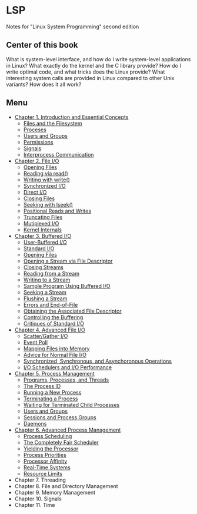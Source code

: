 # LSP
Notes for "Linux System Programming" second edition
## Center of this book
What is system-level interface, and how do I write system-level applications in Linux? What exactly do the kernel and the C library provide? How do I write optimal code, and what tricks does the Linux provide? What interesting system calls are provided in Linux compared to other Unix variants? How does it all work?
## Menu
- [Chapter 1. Introduction and Essential Concepts](content/01.md)
  - [Files and the Filesystem](content/01.md#files-and-the-filesystem)
  - [Proceses](content/01.md#proceses)
  - [Users and Groups](content/01.md#users-and-groups)
  - [Permissions](content/01.md#permissions)
  - [Signals](content/01.md#signals)
  - [Interprocess Communication](content/01.md#interprocess-communication)
- [Chapter 2. File I/O](content/02.md)
  - [Opening Files](content/02.md#opening-files)
  - [Reading via read()](content/02.md#reading-via-read)
  - [Writing with write()](content/02.md#writing-with-write)
  - [Synchronized I/O](content/02.md#synchronized-io)
  - [Direct I/O](content/02.md#direct-io)
  - [Closing Files](content/02.md#closing-files)
  - [Seeking with lseek()](content/02.md#seeking-with-lseek)
  - [Positional Reads and Writes](content/02.md#positional-reads-and-writes)
  - [Truncating Files](content/02.md#truncating-files)
  - [Mutiplexed I/O](content/02.md#mutiplexed-io)
  - [Kernel Internals](content/02.md#kernel-internals)
- [Chapter 3. Buffered I/O](content/03.md)
  - [User-Buffered I/O](content/03.md#user-buffered-io)
  - [Standard I/O](content/03.md#standard-io)
  - [Opening Files](content/03.md#opening-files)
  - [Opening a Stream via File Descriptor](content/03.md#opening-a-stream-via-file-descriptor)
  - [Closing Streams](content/03.md#closing-streams)
  - [Reading from a Stream](content/03.md#reading-from-a-stream)
  - [Writing to a Stream](content/03.md#writing-to-a-stream)
  - [Sample Program Using Buffered I/O](content/03.md#sample-program-using-buffered-io)
  - [Seeking a Stream](content/03.md#seeking-a-stream)
  - [Flushing a Stream](content/03.md#flushing-a-stream)
  - [Errors and End-of-File](content/03.md#errors-and-end-of-file)
  - [Obtaining the Associated File Descriptor](content/03.md#obtaining-the-associated-file-descriptor)
  - [Controlling the Buffering](content/03.md#controlling-the-buffering)
  - [Critiques of Standard I/O](content/03.md#critiques-of-standard-io)
- [Chapter 4. Advanced File I/O](content/04.md)
  - [Scatter/Gather I/O](content/04.md#scattergather-io)
  - [Event Poll](content/04.md#event-poll)
  - [Mapping Files into Memory](content/04.md#mapping-files-into-memory)
  - [Advice for Normal File I/O](content/04.md#advice-for-normal-file-io)
  - [Synchronized, Synchronous, and Asynchoronous Operations](content/04.md#synchronized-synchronous-and-asynchoronous-operations)
  - [I/O Schedulers and I/O Performance](content/04.md#io-schedulers-and-io-performance)
- [Chapter 5. Process Management](content/05.md)
  - [Programs, Processes, and Threads](content/05.md#programs-processes-and-threads)
  - [The Process ID](content/05.md#the-process-id)
  - [Running a New Process](content/05.md#running-a-new-process)
  - [Terminating a Process](content/05.md#terminating-a-process)
  - [Waiting for Terminated Child Processes](content/05.md#waiting-for-terminated-child-processes)
  - [Users and Groups](content/05.md#users-and-groups)
  - [Sessions and Process Groups](content/05.md#sessions-and-process-groups)
  - [Daemons](content/05.md#daemons)
- [Chapter 6. Advanced Process Management](content/06.md)
  - [Process Scheduling](content/06.md#process-scheduling)
  - [The Completely Fair Scheduler](content/06.md#the-completely-fair-scheduler)
  - [Yielding the Processor](content/06.md#yielding-the-processor)
  - [Process Priorities](content/06.md#process-priorities)
  - [Processor Affinity](content/06.md#processor-affinity)
  - [Real-Time Systems](content/06.md#real-time-systems)
  - [Resource Limits](content/06.md#resource-limits)
- Chapter 7. Threading
- Chapter 8. File and Directory Management
- Chapter 9. Memory Management
- Chapter 10. Signals
- Chapter 11. Time 